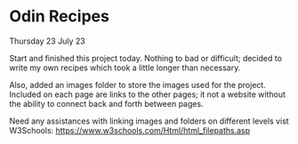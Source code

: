 # Odin Recipes

Thursday 23 July 23

Start and finished this project today. Nothing to bad or difficult; decided to write my own recipes which took a little longer than necessary. 

Also, added an images folder to store the images used for the project. Included on each page are links to the other pages; it not a website without the ability to connect back and forth between pages.

 Need any assistances with linking images and folders on different levels vist W3Schools: 
 https://www.w3schools.com/Html/html_filepaths.asp
 

